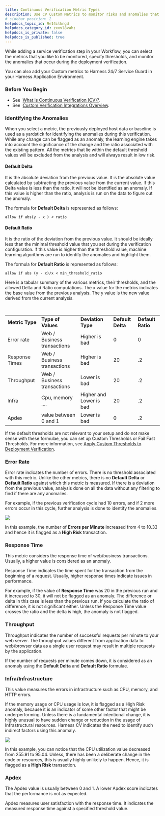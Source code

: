 ```yaml
---
title: Continuous Verification Metric Types
description: Use CV Custom Metrics to monitor risks and anomalies that occur during the deployment verification.
# sidebar_position: 2
helpdocs_topic_id: 9e14ilkngd
helpdocs_category_id: zxxvl8vahz
helpdocs_is_private: false
helpdocs_is_published: true
---
```


While adding a service verification step in your Workflow, you can select the metrics that you like to be monitored, specify thresholds, and monitor the anomalies that occur during the deployment verification.

You can also add your Custom metrics to Harness 24/7 Service Guard in your Harness Application Environment.

### Before You Begin

* See  [What Is Continuous Verification (CV)?](/docs/first-gen/continuous-delivery/continuous-verification/continuous-verification-overview/concepts-cv/what-is-cv).
* See  [Custom Verification Integrations Overview](/docs/first-gen/continuous-delivery/continuous-verification/custom-metrics-and-logs-verification/custom-verification-overview).

### Identifying the Anomalies

When you select a metric, the previously deployed host data or baseline is used as a yardstick for identifying the anomalies during this verification. While any change can be flagged as an anomaly, the learning engine takes into account the significance of the change and the ratio associated with the existing pattern. All the metrics that lie within the default threshold values will be excluded from the analysis and will always result in low risk.

#### **Default Delta**

It is the absolute deviation from the previous value. It is the absolute value calculated by subtracting the previous value from the current value. If this Delta value is less than the ratio, it will not be identified as an anomaly. If this value is higher than the ratio, analysis is run on the data to figure out the anomaly.

The formula for **Default Delta** is represented as follows:

 `allow if abs(y - x ) < ratio`

#### **Default Ratio**

It is the ratio of the deviation from the previous value. It should be ideally less than the minimal threshold value that you set during the verification configuration. If this value is higher than the threshold value, machine learning algorithms are run to identify the anomalies and highlight them.

The formula for **Default Ratio** is represented as follows:

`allow if abs (y - x)/x < min_threshold_ratio`

Here is a tabular summary of the various metrics, their thresholds, and the allowed Delta and Ratio computations. The x value for the metrics indicates the base value from the previous analysis. The y value is the new value derived from the current analysis.

 



|  |  |  |  |  |
| --- | --- | --- | --- | --- |
| **Metric Type** | **Type of Values** | **Deviation Type** | **Default Delta** | **Default Ratio** |
| Error rate | Web / Business transactions | Higher is bad | 0 | 0 |
| Response Times | Web / Business transactions | Higher is bad | 20 | .2 |
| Throughput | Web / Business transactions | Lower is bad | 20 | .2 |
| Infra | Cpu, memory .... | Higher and Lower is bad | 20 | .2 |
| Apdex | value between 0 and 1 | Lower is bad | 0 | .2 |

If the default thresholds are not relevant to your setup and do not make sense with these formulae, you can set up Custom Thresholds or Fail Fast Thresholds. For more information, see [Apply Custom Thresholds to Deployment Verification](../../tuning-tracking-verification/custom-thresholds.md).

### Error Rate

Error rate indicates the number of errors. There is no threshold associated with this metric. Unlike the other metrics, there is no **Default Delta** or **Default Ratio** against which this metric is measured. If there is a deviation from the previous value, analysis done on all the data without any filtering to find if there are any anomalies.

For example, if the previous verification cycle had 10 errors, and if 2 more errors occur in this cycle, further analysis is done to identify the anomalies.

![](./static/continuous-verification-metric-types-72.png)

In this example, the number of **Errors per Minute** increased from 4 to 10.33 and hence it is flagged as a **High Risk** transaction.

### Response Time

This metric considers the response time of web/business transactions. Usually, a higher value is considered as an anomaly.

Response Time indicates the time spent for the transaction from the beginning of a request. Usually, higher response times indicate issues in performance.

For example, if the value of **Response Time** was 20 in the previous run and it increased to 30, it will not be flagged as an anomaly. The difference or delta in this case is less than the previous run. If you calculate the ratio of difference, it is not significant either. Unless the Response Time value crosses the ratio and the delta is high, the anomaly is not flagged.

### Throughput

Throughput indicates the number of successful requests per minute to your web server. The throughput values different from application data to web/browser data as a single user request may result in multiple requests by the application.

If the number of requests per minute comes down, it is considered as an anomaly using the **Default Delta** and **Default Ratio** formulae.

### Infra/Infrastructure

This value measures the errors in infrastructure such as CPU, memory, and HTTP errors.

If the memory usage or CPU usage is low, it is flagged as a High Risk anomaly, because it is an indicator of some other factor that might be underperforming. Unless there is a fundamental intentional change, it is highly unusual to have sudden change or reduction in the usage of Infrastructural resources. Harness CV indicates the need to identify such indirect factors using this anomaly.

![](./static/continuous-verification-metric-types-73.png)

In this example, you can notice that the CPU utilization value decreased from 255.91 to 95.04. Unless, there has been a deliberate change in the code or resources, this is usually highly unlikely to happen. Hence, it is flagged as a **High Risk** transaction.

### Apdex

The Apdex value is usually between 0 and 1. A lower Apdex score indicates that the performance is not as expected.

Apdex measures user satisfaction with the response time. It indicates the measured response time against a specified threshold value.

